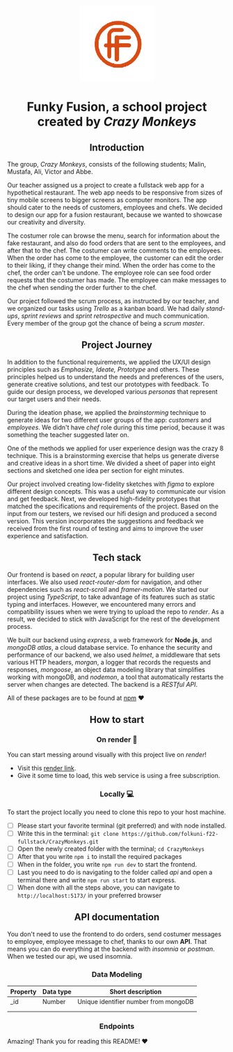 ﻿<div align="center">
<img src="https://raw.githubusercontent.com/folkuni-f22-fullstack/CrazyMonkeys/dev/src/assets/footerpagepic/FF-red.png" alt="Funky Fusion" />
</div>
<h1 align="center">Funky Fusion, a school project created by <i>Crazy Monkeys</i></h1>

<h2 align="center">Introduction</h2>

The group, *Crazy Monkeys*, consists of the following students; Malin, Mustafa, Ali, Victor and Abbe.

Our teacher assigned us a project to create a fullstack web app for a hypothetical restaurant. The web app needs to be responsive from sizes of tiny mobile screens to bigger screens as computer monitors. The app should cater to the needs of customers, employees and chefs. We decided to design our app for a fusion restaurant, because we wanted to showcase our creativity and diversity.

The costumer role can browse the menu, search for information about the fake restaurant, and also do food orders that are sent to the employees, and after that to the chef. The costumer can write comments to the employees. When the order has come to the employee, the customer can edit the order to their liking, if they change their mind. When the order has come to the chef, the order can't be undone.  The employee role can see food order requests that the costumer has made. The employee can make messages to the chef when sending the order further to the chef.

Our project followed the scrum process, as instructed by our teacher, and we organized our tasks using *Trello* as a kanban board. We had daily *stand-ups*, *sprint reviews* and *sprint retrospective* and much communication. Every member of the group got the chance of being a *scrum master*.


<h2 align="center">Project Journey </h2>

In addition to the functional requirements, we applied the UX/UI design principles such as *Emphasize, Ideate, Prototype* and others. These principles helped us to understand the needs and preferences of the users, generate creative solutions, and test our prototypes with feedback. To guide our design process, we developed various *personas* that represent our target users and their needs.

During the ideation phase, we applied the *brainstorming* technique to generate ideas for two different user groups of the app: *customers* and *employees*. We didn't have *chef* role during this time period, because it was something the teacher suggested later on.

One of the methods we applied for user experience design was the crazy 8 technique. This is a brainstorming exercise that helps us generate diverse and creative ideas in a short time. We divided a sheet of paper into eight sections and sketched one idea per section for eight minutes.

Our project involved creating low-fidelity sketches with *figma* to explore different design concepts. This was a useful way to communicate our vision and get feedback. Next, we developed high-fidelity prototypes that matched the specifications and requirements of the project. Based on the input from our testers, we revised our hifi design and produced a second version. This version incorporates the suggestions and feedback we received from the first round of testing and aims to improve the user experience and satisfaction.

<h2 align="center">Tech stack</h2>

Our frontend is based on *react*, a popular library for building user interfaces. We also used *react-router-dom* for navigation, and other dependencies such as *react-scroll* and *framer-motion*. We started our project using *TypeScript*, to take advantage of its features such as static typing and interfaces. However, we encountered many errors and compatibility issues when we were trying to upload the repo to *render*. As a result, we decided to stick with JavaScript for the rest of the development process.

We built our backend using *express*, a web framework for **Node.js**, and *mongoDB atlas*, a cloud database service. To enhance the security and performance of our backend, we also used *helmet*, a middleware that sets various HTTP headers, *morgan*, a logger that records the requests and responses, *mongoose*, an object data modeling library that simplifies working with mongoDB, and *nodemon*, a tool that automatically restarts the server when changes are detected. The backend is a *RESTful API*.

All of these packages are to be found at [npm](https://www.npmjs.com/) ❤️

<h2 align="center">How to start</h2>
<h3 align="center">On render 🚀</h3>

You can start messing around visually with this project live on *render*!
 - Visit this [render link](https://funkyfusion.onrender.com/).
 - Give it some time to load, this web service is using a free subscription.
 
<h3 align="center">Locally 💻</h3>

To start the project locally you need to clone this repo to your host machine.

 - [ ] Please start your favorite terminal (git preferred) and with node installed.
 - [ ] Write this in the terminal:  `git clone https://github.com/folkuni-f22-fullstack/CrazyMonkeys.git`
 - [ ] Open the newly created folder with the terminal; `cd CrazyMonkeys`
 - [ ] After that you write `npm i` to install the required packages
 - [ ] When in the folder, you write `npm run dev` to start the frontend.
 - [ ] Last you need to do is navigating to the folder called *api* and open a terminal there and write `npm run start` to start express.
 - [ ] When done with all the steps above, you can navigate to `http://localhost:5173/` in your preferred browser

<h2 align="center">API documentation</h2>

You don't need to use the frontend to do orders, send costumer messages to employee, employee message to chef, thanks to our own **API**. That means you can do everything at the backend with *insomnia* or *postman*. When we tested our api, we used insomnia.

<h3 align="center">Data Modeling</h3>

| Property | Data type | Short description                     |
|----------|-----------|---------------------------------------|
| _id      | Number    | Unique identifier number from mongoDB |
|          |           |                                       |
|          |           |                                       |

<h3 align="center">Endpoints</h3>

Amazing! Thank you for reading this README! ❤️
